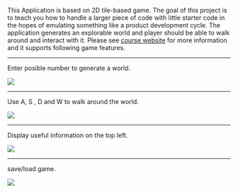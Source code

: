 This Application is based on 2D tile-based game. The goal of this project is to teach you how to handle a larger piece of code with little starter code in the hopes of emulating something like a product development cycle. The application generates an explorable world and player should be able to walk around and interact with it. Please see [course website](https://sp18.datastructur.es/materials/proj/proj2/proj2) for more information and it supports following game features.

------------------------------------------------------------------------------------------------------------------------

Enter posible number to generate a world.

![](https://media.giphy.com/media/CZLPK3Ueb3i9aXtGLJ/giphy.gif)

------------------------------------------------------------------------------------------------------------------------

Use A, S , D and W to walk around the world.

![](https://media.giphy.com/media/cEUvQwNodYZC1yIi7q/giphy.gif)

------------------------------------------------------------------------------------------------------------------------

Display useful information on the top left.

![](https://media.giphy.com/media/5HAGfGsMiYuKEIOgYo/giphy.gif)

------------------------------------------------------------------------------------------------------------------------

save/load game.

![](https://media.giphy.com/media/8wdK5aOQBKhwBavhZR/giphy.gif)
